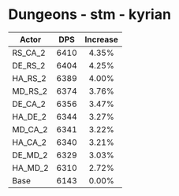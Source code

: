 # Dungeons - stm - kyrian
| Actor | DPS | Increase |
|---|:---:|:---:|
|RS_CA_2|6410|4.35%|
|DE_RS_2|6404|4.25%|
|HA_RS_2|6389|4.00%|
|MD_RS_2|6374|3.76%|
|DE_CA_2|6356|3.47%|
|HA_DE_2|6344|3.27%|
|MD_CA_2|6341|3.22%|
|HA_CA_2|6340|3.21%|
|DE_MD_2|6329|3.03%|
|HA_MD_2|6310|2.72%|
|Base|6143|0.00%|
